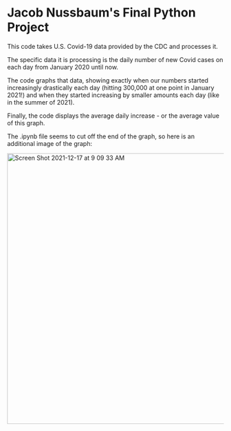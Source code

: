# Jacob Nussbaum's Final Python Project

This code takes U.S. Covid-19 data provided by the CDC and processes it.

The specific data it is processing is the daily number of new Covid cases on each day from January 2020 until now.

The code graphs that data, showing exactly when our numbers started increasingly drastically each day (hitting 300,000 at one point in January 2021!) and when they started increasing by smaller amounts each day (like in the summer of 2021).

Finally, the code displays the average daily increase - or the average value of this graph. 

The .ipynb file seems to cut off the end of the graph, so here is an additional image of the graph:

<img width="629" alt="Screen Shot 2021-12-17 at 9 09 33 AM" src="https://user-images.githubusercontent.com/91992298/146556772-c6dd3c40-10a1-440e-8b08-40033f50a945.png">
